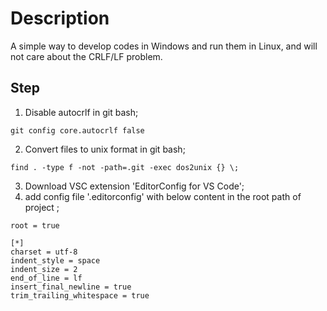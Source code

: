 # Description
A simple way to develop codes in Windows and run them in Linux, and will not care about the CRLF/LF problem.

## Step

1. Disable autocrlf in git bash;

```git config core.autocrlf false```

2. Convert files to unix format in git bash;

```find . -type f -not -path=.git -exec dos2unix {} \;```

3. Download VSC extension 'EditorConfig for VS Code';
4. add config file '.editorconfig' with below content in the root path of project ;
```
root = true

[*]
charset = utf-8
indent_style = space
indent_size = 2
end_of_line = lf
insert_final_newline = true
trim_trailing_whitespace = true
```
